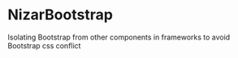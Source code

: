 # NizarBootstrap
Isolating Bootstrap from other components in frameworks to avoid Bootstrap css conflict
  <!-- here there is no bootstrap style -->
  <div class="NizarBootstrap>
              <!-- here there is bootstrap style -->
  </div>
  <!-- here there is no bootstrap style -->
    
            
